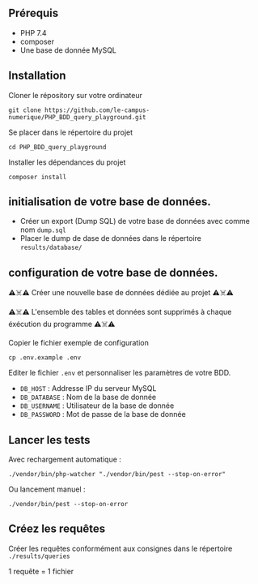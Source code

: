 ## Prérequis

* PHP 7.4
* composer
* Une base de donnée MySQL

## Installation

Cloner le répository sur votre ordinateur
```
git clone https://github.com/le-campus-numerique/PHP_BDD_query_playground.git
```

Se placer dans le répertoire du projet
```
cd PHP_BDD_query_playground
```

Installer les dépendances du projet
```
composer install
```
   
## initialisation de votre base de données. 

* Créer un export (Dump SQL) de votre base de données avec comme nom `dump.sql`
* Placer le dump de dase de données dans le répertoire `results/database/`

## configuration de votre base de données. 

⚠️☠️⚠️ Créer une nouvelle base de données dédiée au projet ⚠️☠️⚠️

⚠️☠️⚠️ L'ensemble des tables et données sont supprimés à chaque éxécution du programme ⚠️☠️⚠️   

Copier le fichier exemple de configuration
```
cp .env.example .env
```
Editer le fichier `.env` et personnaliser les paramètres de votre BDD.
* `DB_HOST` : Addresse IP du serveur MySQL 
* `DB_DATABASE` : Nom de la base de donnée 
* `DB_USERNAME` : Utilisateur de la base de donnée 
* `DB_PASSWORD` : Mot de passe de la base de donnée

## Lancer les tests

Avec rechargement automatique :
```
./vendor/bin/php-watcher "./vendor/bin/pest --stop-on-error"  
```
Ou lancement manuel :
```
./vendor/bin/pest --stop-on-error
```

## Créez les requêtes

Créer les requêtes conformément aux consignes dans le répertoire `./results/queries`

1 requête = 1 fichier
